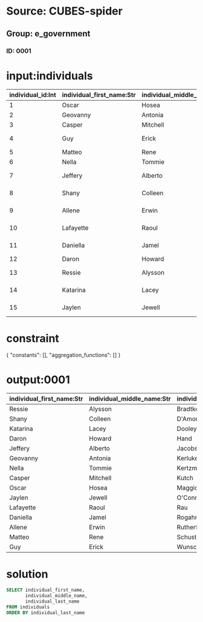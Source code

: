 # Source: CUBES-spider
## Group: e_government
### ID: 0001

# input:individuals

| individual_id:Int | individual_first_name:Str | individual_middle_name:Str | inidividual_phone:Str | individual_email:Str | individual_address:Str | individual_last_name:Str |
|---|---|---|---|---|---|---|
| 1 | Oscar | Hosea | 1-925-696-5232 | amie.okuneva@example.org | 6956 Lia Plaza | Maggio |
| 2 | Geovanny | Antonia | 075.012.6775x409 | jamey.effertz@example.net | 69578 Baylee Prairie | Kerluke |
| 3 | Casper | Mitchell | 1-818-062-2837 | brandon.hermiston@example.com | 4555 Hane Orchard | Kutch |
| 4 | Guy | Erick | 1-014-109-1968x40778 | reinger.leola@example.net | 919 Cummerata Burgs Apt. 063 | Wunsch |
| 5 | Matteo | Rene | 634.660.8469 | strosin.conor@example.org | 13223 Torphy Point | Schuster |
| 6 | Nella | Tommie | 892.154.8492 | austyn.effertz@example.org | 640 Johns Branch | Kertzmann |
| 7 | Jeffery | Alberto | 317.382.4425x7924 | august78@example.net | 384 Carter Flat Suite 896 | Jacobs |
| 8 | Shany | Colleen | (030)939-8437x6141 | mbahringer@example.com | 407 Sofia Knoll Suite 591 | D'Amore |
| 9 | Allene | Erwin | 1-797-739-0925 | autumn.fisher@example.net | 3889 Theodore Radial Suite 795 | Rutherford |
| 10 | Lafayette | Raoul | 396.348.9925x9122 | hickle.ewell@example.com | 3203 Hermann Port Apt. 429 | Rau |
| 11 | Daniella | Jamel | (121)788-2928 | ericka97@example.net | 4643 Ismael Pines Apt. 899 | Rogahn |
| 12 | Daron | Howard | +94(0)3793557310 | allison.lemke@example.org | 104 Bernier Loop | Hand |
| 13 | Ressie | Alysson | 1-727-057-0382x999 | delpha81@example.com | 5114 Jakubowski Port Apt. 758 | Bradtke |
| 14 | Katarina | Lacey | (348)944-9700 | zlehner@example.net | 16688 Powlowski Views Apt. 341 | Dooley |
| 15 | Jaylen | Jewell | (468)679-4017 | shanahan.julien@example.net | 06409 Beatty Glen Suite 000 | O'Conner |

# constraint

{
  "constants": [],
  "aggregation_functions": []
}

# output:0001

| individual_first_name:Str | individual_middle_name:Str | individual_last_name:Str |
|---|---|---|
| Ressie | Alysson | Bradtke |
| Shany | Colleen | D'Amore |
| Katarina | Lacey | Dooley |
| Daron | Howard | Hand |
| Jeffery | Alberto | Jacobs |
| Geovanny | Antonia | Kerluke |
| Nella | Tommie | Kertzmann |
| Casper | Mitchell | Kutch |
| Oscar | Hosea | Maggio |
| Jaylen | Jewell | O'Conner |
| Lafayette | Raoul | Rau |
| Daniella | Jamel | Rogahn |
| Allene | Erwin | Rutherford |
| Matteo | Rene | Schuster |
| Guy | Erick | Wunsch |

# solution

```sql
SELECT individual_first_name,
       individual_middle_name,
       individual_last_name
FROM individuals
ORDER BY individual_last_name
```
